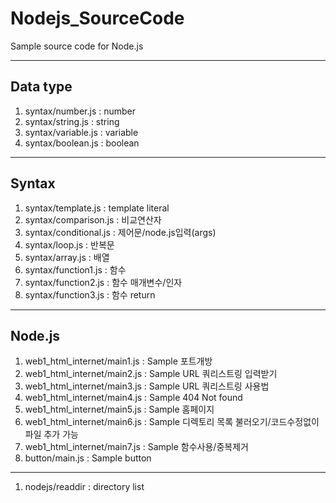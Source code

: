 # Nodejs_SourceCode
Sample source code for Node.js

---

## Data type
1) syntax/number.js : number
2) syntax/string.js : string
3) syntax/variable.js : variable
4) syntax/boolean.js : boolean

---

## Syntax
1) syntax/template.js : template literal
2) syntax/comparison.js : 비교연산자
3) syntax/conditional.js : 제어문/node.js입력(args)
4) syntax/loop.js : 반복문
5) syntax/array.js : 배열
6) syntax/function1.js : 함수
7) syntax/function2.js : 함수 매개변수/인자
8) syntax/function3.js : 함수 return

---

## Node.js
1) web1_html_internet/main1.js : Sample 포트개방
2) web1_html_internet/main2.js : Sample URL 쿼리스트링 입력받기
3) web1_html_internet/main3.js : Sample URL 쿼리스트링 사용법
4) web1_html_internet/main4.js : Sample 404 Not found 
5) web1_html_internet/main5.js : Sample 홈페이지
6) web1_html_internet/main6.js : Sample 디렉토리 목록 불러오기/코드수정없이 파일 추가 가능 
7) web1_html_internet/main7.js : Sample 함수사용/중복제거
8) button/main.js : Sample button

---

1) nodejs/readdir : directory list

